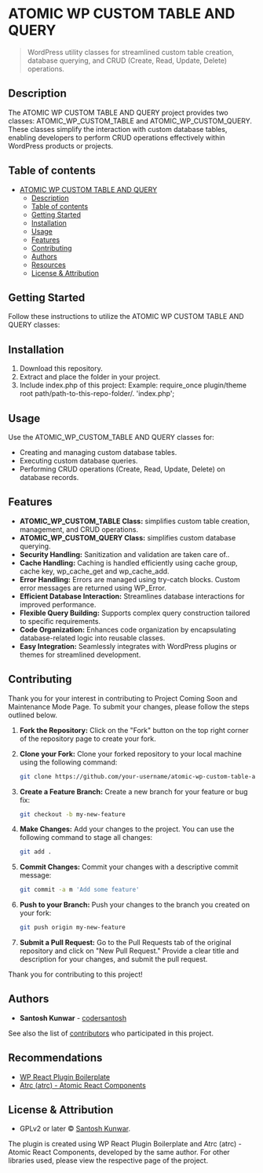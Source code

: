 # ATOMIC WP CUSTOM TABLE AND QUERY

> WordPress utility classes for streamlined custom table creation, database querying, and CRUD (Create, Read, Update, Delete) operations.

## Description

The ATOMIC WP CUSTOM TABLE AND QUERY project provides two classes: ATOMIC_WP_CUSTOM_TABLE and ATOMIC_WP_CUSTOM_QUERY. These classes simplify the interaction with custom database tables, enabling developers to perform CRUD operations effectively within WordPress products or projects.

## Table of contents

- [ATOMIC WP CUSTOM TABLE AND QUERY](#atomic-wp-custom-table-and-query)
  - [Description](#description)
  - [Table of contents](#table-of-contents)
  - [Getting Started](#getting-started)
  - [Installation](#installation)
  - [Usage](#usage)
  - [Features](#features)
  - [Contributing](#contributing)
  - [Authors](#authors)
  - [Resources](#resources)
  - [License & Attribution](#license--attribution)

## Getting Started

Follow these instructions to utilize the ATOMIC WP CUSTOM TABLE AND QUERY classes:

## Installation

1. Download this repository.
2. Extract and place the folder in your project.
3. Include index.php of this project: Example: require_once plugin/theme root path/path-to-this-repo-folder/. 'index.php';

## Usage

Use the ATOMIC_WP_CUSTOM_TABLE AND QUERY classes for:

- Creating and managing custom database tables.
- Executing custom database queries.
- Performing CRUD operations (Create, Read, Update, Delete) on database records.

## Features

- **ATOMIC_WP_CUSTOM_TABLE Class:** simplifies custom table creation, management, and CRUD operations.
- **ATOMIC_WP_CUSTOM_QUERY Class:** simplifies custom database querying.
- **Security Handling:** Sanitization and validation are taken care of..
- **Cache Handling:** Caching is handled efficiently using cache group, cache key, wp_cache_get and wp_cache_add.
- **Error Handling:** Errors are managed using try-catch blocks. Custom error messages are returned using WP_Error.
- **Efficient Database Interaction:** Streamlines database interactions for improved performance.
- **Flexible Query Building:** Supports complex query construction tailored to specific requirements.
- **Code Organization:** Enhances code organization by encapsulating database-related logic into reusable classes.
- **Easy Integration:** Seamlessly integrates with WordPress plugins or themes for streamlined development.

## Contributing

Thank you for your interest in contributing to Project Coming Soon and Maintenance Mode Page. To submit your changes, please follow the steps outlined below.

1. **Fork the Repository:** Click on the "Fork" button on the top right corner of the repository page to create your fork.

2. **Clone your Fork:** Clone your forked repository to your local machine using the following command:

   ```sh
   git clone https://github.com/your-username/atomic-wp-custom-table-and-query
   ```

3. **Create a Feature Branch:** Create a new branch for your feature or bug fix:
   ```sh
   git checkout -b my-new-feature
   ```
4. **Make Changes:** Add your changes to the project. You can use the following command to stage all changes:

   ```sh
   git add .
   ```

5. **Commit Changes:** Commit your changes with a descriptive commit message:

   ```sh
   git commit -a m 'Add some feature'
   ```

6. **Push to your Branch:** Push your changes to the branch you created on your fork:
   ```sh
   git push origin my-new-feature
   ```
7. **Submit a Pull Request:** Go to the Pull Requests tab of the original repository and click on "New Pull Request." Provide a clear title and description for your changes, and submit the pull request.

Thank you for contributing to this project!

## Authors

- **Santosh Kunwar** - [codersantosh](https://twitter.com/codersantosh)

See also the list of [contributors](https://github.com/codersantosh/acme-coming-soon/graphs/contributors) who participated in this project.

## Recommendations

- [WP React Plugin Boilerplate](https://github.com/codersantosh/wp-react-plugin-boilerplate)
- [Atrc (atrc) - Atomic React Components](https://www.npmjs.com/package/atrc)

## License & Attribution

- GPLv2 or later © [Santosh Kunwar](https://twitter.com/codersantosh).

The plugin is created using WP React Plugin Boilerplate and Atrc (atrc) - Atomic React Components, developed by the same author. For other libraries used, please view the respective page of the project.
